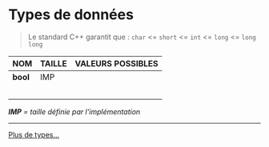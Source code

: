 # Types de données

> Le standard C++ garantit que : `char` <= `short` <= `int` <= `long` <= `long long`<br>

|NOM|TAILLE|VALEURS POSSIBLES|
|:--|:--|:--|
|**bool**|IMP||
||||
||||
||||
||||
||||

_**IMP** = taille définie par l'implémentation_


---
[Plus de types...](https://en.cppreference.com/w/cpp/language/types)
